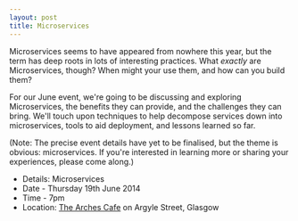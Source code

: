 ```yaml
---
layout: post
title: Microservices
---
```


Microservices seems to have appeared from nowhere this year, but the term has deep roots in lots of interesting practices. What *exactly* are Microservices, though? When might your use them, and how can you build them?

For our June event, we're going to be discussing and exploring Microservices, the benefits they can provide, and the challenges they can bring. We'll touch upon techniques to help decompose services down into microservices, tools to aid deployment, and lessons learned so far.

(Note: The precise event details have yet to be finalised, but the theme is obvious: microservices. If you're interested in learning more or sharing your experiences, please come along.)

* Details: Microservices
* Date - Thursday 19th June 2014
* Time - 7pm
* Location: <a href="https://www.google.co.uk/maps/place/The+Arches+Cafe+Bar/@55.858375,-4.258346,17z/data=!3m1!4b1!4m2!3m1!1s0x4888469e9e44da7f:0xe5aded3da5af3d47">The Arches Cafe</a> on Argyle Street, Glasgow
